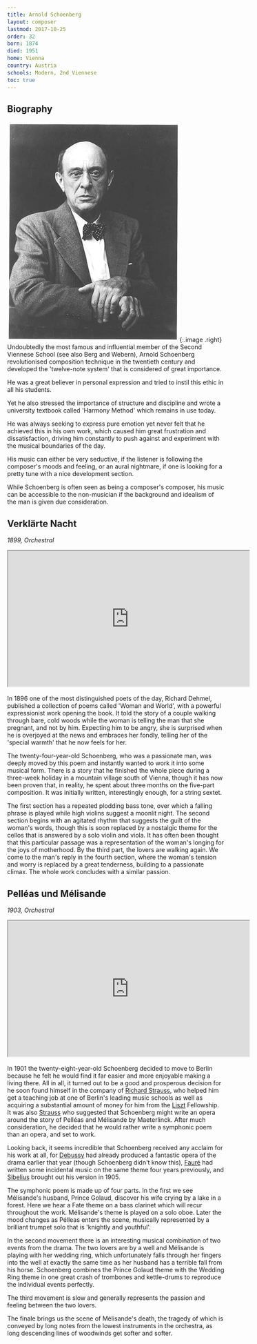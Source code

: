 ```yaml
---
title: Arnold Schoenberg
layout: composer
lastmod: 2017-10-25
order: 32
born: 1874
died: 1951
home: Vienna
country: Austria
schools: Modern, 2nd Viennese
toc: true
---
```


## Biography

![Arnold Schoenberg](/images/classical/32.jpg){:.image .right}
Undoubtedly the most famous and influential member of the Second Viennese School (see also Berg and Webern), Arnold Schoenberg revolutionised composition technique in the twentieth century and developed the 'twelve-note system' that is considered of great importance.

He was a great believer in personal expression and tried to instil this ethic in all his students.

Yet he also stressed the importance of structure and discipline and wrote a university textbook called 'Harmony Method' which remains in use today.

He was always seeking to express pure emotion yet never felt that he achieved this in his own work, which caused him great frustration and dissatisfaction, driving him constantly to push against and experiment with the musical boundaries of the day.

His music can either be very seductive, if the listener is following the composer's moods and feeling, or an aural nightmare, if one is looking for a pretty tune with a nice development section.

While Schoenberg is often seen as being a composer's composer, his music can be accessible to the non-musician if the background and idealism of the man is given due consideration.

## Verklärte Nacht

_1899, Orchestral_

<div class='embed-responsive embed-responsive-4by3'><iframe width='560' height='315' src='https://www.youtube.com/embed/5h5Xc-rUef4'  allowfullscreen></iframe></div>

In 1896 one of the most distinguished poets of the day, Richard Dehmel, published a collection of poems called 'Woman and World', with a powerful expressionist work opening the book.  It told the story of  a couple walking through bare, cold woods while the woman is telling the man that she pregnant, and not by him.  Expecting him to be angry, she is surprised when he is overjoyed at the news and embraces her fondly, telling her of the 'special warmth' that he now feels for her.

The twenty-four-year-old Schoenberg, who was a passionate man, was deeply moved by this poem and instantly wanted to work it into some musical form.  There is a story that he finished the whole piece during a three-week holiday in a mountain village south of Vienna, though it has now been proven that, in reality, he spent about three months on the five-part composition.  It was initially written, interestingly enough, for a string sextet.

The first section has a repeated plodding bass tone, over which a falling phrase is played while high violins suggest a moonlit night.  The second section begins with an agitated rhythm that suggests the guilt of the woman's words, though this is soon replaced by a nostalgic theme for the cellos that is answered by a solo violin and viola.  It has often been thought that this particular passage was a representation of the woman's longing for the joys of motherhood.  By the third part, the lovers are walking again.  We come to the man's reply in the fourth section, where the woman's tension and worry is replaced by a great tenderness, building to a passionate climax.  The whole work concludes with a similar passion.

## Pelléas und Mélisande

_1903, Orchestral_

<div class='embed-responsive embed-responsive-4by3'><iframe width='560' height='315' src='https://www.youtube.com/embed/AZGzRWROBW4'  allowfullscreen></iframe></div>

In 1901 the twenty-eight-year-old Schoenberg decided to move to Berlin because he felt he would find it far easier and more enjoyable making a living there.  All in all, it turned out to be a good and prosperous decision for he soon found himself in the company of [Richard Strauss](/classical/RStr/), who helped him get a teaching job at one of Berlin's leading music schools as well as acquiring a substantial amount of money for him from the [Liszt](/classical/FLis/) Fellowship.  It was also [Strauss](/classical/RStr/) who suggested that Schoenberg might write an opera around the story of Pelléas and Mélisande by Maeterlinck.  After much consideration, he decided that he would rather write a symphonic poem than an opera, and set to work.

Looking back, it seems incredible that Schoenberg received any acclaim for his work at all, for [Debussy](/classical/CDeb/) had already produced a fantastic opera of the drama earlier that year (though Schoenberg didn't know this), [Fauré](/classical/GFau/) had written some incidental music on the same theme four years previously, and [Sibelius](/classical/JSib/) brought out his version in 1905.

The symphonic poem is made up of four parts. In the first we see Mélisande's husband, Prince Golaud, discover his wife crying by a lake in a forest.  Here we hear a Fate theme on a bass clarinet which will recur throughout the work. Mélisande's theme is played on a solo oboe.  Later the mood changes as Pélleas enters the scene, musically represented by a brilliant trumpet solo that is 'knightly and youthful'. 

In the second movement there is an interesting musical combination of two events from the drama.  The two lovers are by a well and Mélisande is playing with her wedding ring, which unfortunately falls through her fingers into the well at exactly the same time as her husband has a terrible fall from his horse.  Schoenberg combines the Prince Golaud theme with the Wedding Ring theme in one great crash of trombones and kettle-drums to reproduce the individual events perfectly. 

The third movement is slow and generally represents the passion and feeling between the two lovers. 

The finale brings us the scene of Mélisande's death, the tragedy of which is conveyed by long notes from the lowest instruments in the orchestra, as long descending lines of woodwinds get softer and softer.
